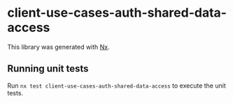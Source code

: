 # client-use-cases-auth-shared-data-access

This library was generated with [Nx](https://nx.dev).

## Running unit tests

Run `nx test client-use-cases-auth-shared-data-access` to execute the unit tests.
